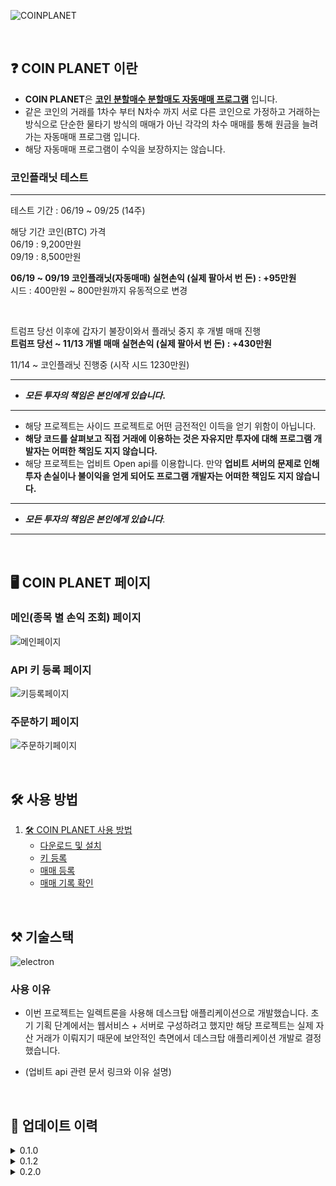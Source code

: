 ![COINPLANET](https://velog.velcdn.com/images/2pandi/post/8e271e45-8305-4066-94f4-ca786d977933/image.png)

<br>

## ❓ COIN PLANET 이란

- **COIN PLANET**은 **<u>코인 분할매수 분할매도 자동매매 프로그램</u>** 입니다.
- 같은 코인의 거래를 1차수 부터 N차수 까지 서로 다른 코인으로 가정하고 거래하는 방식으로 단순한 물타기 방식의 매매가 아닌 각각의 차수 매매를 통해 원금을 늘려가는 자동매매 프로그램 입니다.
- 해당 자동매매 프로그램이 수익을 보장하지는 않습니다.

### 코인플래닛 테스트

---

테스트 기간 : 06/19 ~ 09/25 (14주)

해당 기간 코인(BTC) 가격<br>
06/19 : 9,200만원 <br>
09/19 : 8,500만원

**06/19 ~ 09/19 코인플래닛(자동매매) 실현손익 (실제 팔아서 번 돈) : +95만원**<br>
시드 : 400만원 ~ 800만원까지 유동적으로 변경

<br>

트럼프 당선 이후에 갑자기 불장이와서 플래닛 중지 후 개별 매매 진행<br>
**트럼프 당선 ~ 11/13 개별 매매 실현손익 (실제 팔아서 번 돈) : +430만원**<br>

11/14 ~ 코인플래닛 진행중 (시작 시드 1230만원)

---

- **_모든 투자의 책임은 본인에게 있습니다_.**

---

- 해당 프로젝트는 사이드 프로젝트로 어떤 금전적인 이득을 얻기 위함이 아닙니다.
- **해당 코드를 살펴보고 직접 거래에 이용하는 것은 자유지만 투자에 대해 프로그램 개발자는 어떠한 책임도 지지 않습니다.**
- 해당 프로젝트는 업비트 Open api를 이용합니다. 만약 **업비트 서버의 문제로 인해 투자 손실이나 불이익을 얻게 되어도 프로그램 개발자는 어떠한 책임도 지지 않습니다.**

---

- **_모든 투자의 책임은 본인에게 있습니다_**.

---

<br>

## 🖥️ COIN PLANET 페이지

### 메인(종목 별 손익 조회) 페이지

![메인페이지](https://velog.velcdn.com/images/2pandi/post/06ee2ee2-99b2-4367-bbba-a5e7bf16dfdf/image.png)

### API 키 등록 페이지

![키등록페이지](https://velog.velcdn.com/images/2pandi/post/50cabef5-a82f-4dda-9246-d64b0cecab9f/image.png)

### 주문하기 페이지

![주문하기페이지](https://velog.velcdn.com/images/2pandi/post/97a3119b-fd1e-41cc-b5eb-201edaf63229/image.png)

<br>

## 🛠 사용 방법

1. [🛠 COIN PLANET 사용 방법](링크)
   - [다운로드 및 설치](https://helpful-pincushion-92b.notion.site/COIN-PLANET-5f447d3e7f304200b7ed5f36e07e4c35?pvs=4)
   - [키 등록](https://helpful-pincushion-92b.notion.site/Open-API-Key-82262ebc36c5435bb3ccbfd33091a19e?pvs=4)
   - [매매 등록](https://helpful-pincushion-92b.notion.site/ec04fdccbab1414fba7c0f3b88956cb1?pvs=4)
   - [매매 기록 확인](https://helpful-pincushion-92b.notion.site/f1b4f0785e804992bbe73788e9e2a6cd?pvs=4)

<br>

## ⚒️ 기술스택

![electron](https://velog.velcdn.com/images/wndud2274/post/d08e3dfe-8f39-4c81-b980-930c740460f0/image.png)

### 사용 이유

- 이번 프로젝트는 일렉트론을 사용해 데스크탑 애플리케이션으로 개발했습니다. 초기 기획 단계에서는 웹서비스 + 서버로 구성하려고 했지만 해당 프로젝트는 실제 자산 거래가 이뤄지기 때문에 보안적인 측면에서 데스크탑 애플리케이션 개발로 결정했습니다.

- (업비트 api 관련 문서 링크와 이유 설명)

<br>

## 🚀 업데이트 이력

<details><summary>0.1.0</summary>

- 차수별 자동매매
- 5차수 고정
- 비트코인, 이더리움, 리플만 가능
- 현재 맥북에서만 실행 가능

</details>

<details><summary>0.1.2</summary>

- dmg 파일 릴리즈
- 기타 버그 수정

</details>

<details><summary>0.2.0</summary>

- 매수/매도 퍼센트 입력 기능 추가
- 자동감시주문 주기 10초 -> 1초로 수정
- 기타 버그 수정

</details>
